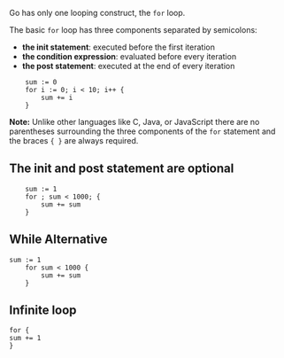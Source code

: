 Go has only one looping construct, the `for` loop.

The basic `for` loop has three components separated by semicolons:

-   **the init statement**: executed before the first iteration
-   **the condition expression**: evaluated before every iteration
-   **the post statement**: executed at the end of every iteration

```
	sum := 0
	for i := 0; i < 10; i++ {
		sum += i
	}
```

**Note:** Unlike other languages like C, Java, or JavaScript there are no parentheses surrounding the three components of the `for` statement and the braces `{ }` are always required.

## The init and post statement are optional
```
	sum := 1
	for ; sum < 1000; {
		sum += sum
	}
```

## While Alternative
```
sum := 1
	for sum < 1000 {
		sum += sum
	}
```

## Infinite loop
```
for {
sum += 1
}
```
